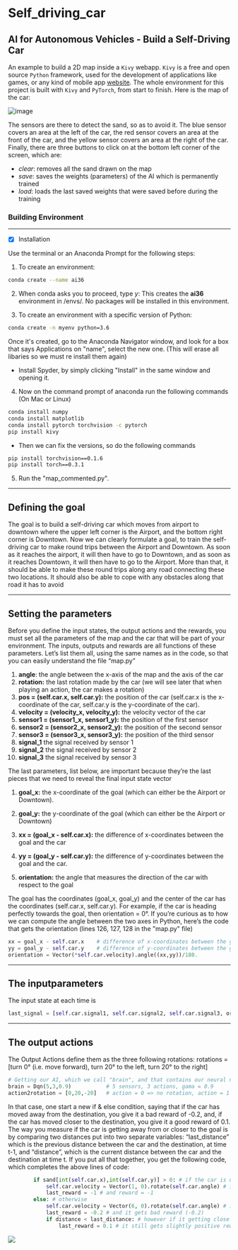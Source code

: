 # Self_driving_car
## AI for Autonomous Vehicles - Build a Self-Driving Car

An example to build a 2D map inside a `Kivy` webapp. `Kivy` is a free and open source `Python` framework, used for the development of applications like games, or any kind of mobile app [website](https://kivy.org/#home). The whole environment for this project is built with `Kivy` and `PyTorch`, from start to finish.
 Here is the map of the car:

![image](https://github.com/Foroozani/Self_driving_car/blob/main/images/image1.png)

The sensors are there to detect the sand, so as to avoid it. The blue sensor covers an area at the left of the car, the red sensor covers an area at the front of the car, and the yellow sensor covers an area at the right of the car. Finally, there are three buttons to click on at the bottom left corner of the screen, which
are:
- _clear_: removes all the sand drawn on the map
- _save_: saves the weights (parameters) of the AI which is permanently trained
- _load_: loads the last saved weights that were saved before during the training


### Building Environment 
---
* [x] Installation 

Use the terminal or an Anaconda Prompt for the following steps:

1. To create an environment:
```bash 
conda create --name ai36
```
2. When conda asks you to proceed, type *y*:
This creates the **ai36** environment in /envs/. No packages will be installed in this environment.

3. To create an environment with a specific version of Python:
```bash 
conda create -n myenv python=3.6
```
Once it's created, go to the Anaconda Navigator window, and look for a box that says Applications on "name", select the new one. (This will erase all libaries so we must re install them again)

- Install Spyder, by simply clicking "Install" in the same window and opening it.

4. Now on the command prompt of anaconda run the following commands (On Mac or Linux)

```bash 
conda install numpy
conda install matplotlib
conda install pytorch torchvision -c pytorch
pip install kivy
```
- Then we can fix the versions, so do the following commands

```bash 
pip install torchvision==0.1.6
pip install torch==0.3.1
```
5. Run the "map_commented.py".

---
## Defining the goal 

The goal is to build a self-driving car which moves from airport to downtown where the upper left corner is the Airport, and the bottom right corner is Downtown. Now we can clearly formulate a goal, to train the self-driving car to make round trips  between the Airport and Downtown. As soon as it reaches the airport, it will then have to go to Downtown, and as soon as it reaches Downtown, it will then have to go to the Airport. More than that, it should be able to make these round trips along any road connecting these two locations. It should also be able to cope with any obstacles along that road it has to avoid


---
## Setting the parameters

Before you define the input states, the output actions and the rewards, you must set all the parameters of the map and the car that will be part of your environment. The inputs, outputs and rewards are all functions of these parameters. Let’s list them all, using the same names as in the code, so that you can easily understand the file “map.py”


1. **angle**: the angle between the x-axis of the map and the axis of the car
2. **rotation:** the last rotation made by the car (we will see later that when playing an action, the car makes a rotation)
3. **pos = (self.car.x, self.car.y):** the position of the car (self.car.x is the x-coordinate of the car, self.car.y is the y-coordinate of the car).
4. **velocity = (velocity_x, velocity_y):** the velocity vector of the car
5. **sensor1 = (sensor1_x, sensor1_y):** the position of the first sensor
6. **sensor2 = (sensor2_x, sensor2_y):** the position of the second sensor
7. **sensor3 = (sensor3_x, sensor3_y):** the position of the third sensor
8. **signal_1** the signal received by sensor 1
9. **signal_2** the signal received by sensor 2
10. **signal_3** the signal received by sensor 3


The last parameters, list below, are important because they’re the last pieces that we need to reveal the final input state vector
1. **goal_x:** the x-coordinate of the goal (which can either be the Airport or Downtown).

2. **goal_y:** the y-coordinate of the goal (which can either be the Airport or Downtown)

3. **xx = (goal_x - self.car.x):** the difference of x-coordinates between the goal and the car

4. **yy = (goal_y - self.car.y):** the difference of y-coordinates between the goal and the car.

5. **orientation:** the angle that measures the direction of the car with respect to the
goal

The goal has the coordinates (goal_x, goal_y) and the center of the car has the coordinates (self.car.x, self.car.y). For example, if the car is heading perfectly towards the goal, then orientation = 0°. If you’re curious as to how we can compute the angle between the two axes in Python, here’s the code that gets the orientation (lines 126, 127, 128 in the "map.py" file)

```python
xx = goal_x - self.car.x    # difference of x-coordinates between the goal and the car
yy = goal_y - self.car.y    # difference of y-coordinates between the goal and the car
orientation = Vector(*self.car.velocity).angle((xx,yy))/180.
```
--- 
## The inputparameters

The input state at each time is 
```python
last_signal = [self.car.signal1, self.car.signal2, self.car.signal3, orientation, -orientation]
```

--- 
## The output actions 
The Output Actions define them as the three following rotations: rotations = [turn 0° (i.e. move forward), turn 20° to the left, turn 20° to the right]

```python
# Getting our AI, which we call "brain", and that contains our neural network that represents our Q-function
brain = Dqn(5,3,0.9)           # 5 sensors, 3 actions, gama = 0.9
action2rotation = [0,20,-20]   # action = 0 => no rotation, action = 1 => rotate 20 degres, action = 2 => rotate -20 degres
```

In that case, one start a new if & else condition, saying that if the car has moved away from the destination, you give it a bad reward of -0.2, and, if the car has moved closer to the destination, you give it a good reward of 0.1. The way you measure if the car is getting away from or closer to the goal is by comparing two distances put into two separate variables: “last_distance” which is the previous distance between the car and the destination, at time t-1, and “distance”, which is the current distance between the car and the destination at time t. If you put all that together, you get the following code, which completes the above lines of code:

```python 
        if sand[int(self.car.x),int(self.car.y)] > 0: # if the car is on the sand
            self.car.velocity = Vector(1, 0).rotate(self.car.angle) # it is slowed down (speed = 1)
            last_reward = -1 # and reward = -1
        else: # otherwise
            self.car.velocity = Vector(6, 0).rotate(self.car.angle) # it goes to a normal speed (speed = 6)
            last_reward = -0.2 # and it gets bad reward (-0.2)
            if distance < last_distance: # however if it getting close to the goal
                last_reward = 0.1 # it still gets slightly positive reward 0.1
```
![](https://github.com/Foroozani/Self_driving_car/blob/main/images/image2.png)























